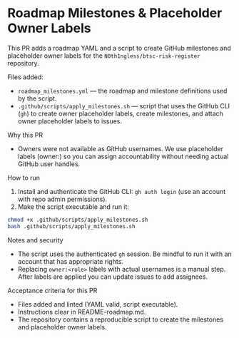 # Roadmap Milestones & Placeholder Owner Labels

This PR adds a roadmap YAML and a script to create GitHub milestones and placeholder owner labels for the `N0th1ngless/btsc-risk-register` repository.

Files added:
- `roadmap_milestones.yml` — the roadmap and milestone definitions used by the script.
- `.github/scripts/apply_milestones.sh` — script that uses the GitHub CLI (`gh`) to create owner placeholder labels, create milestones, and attach owner placeholder labels to issues.

Why this PR
- Owners were not available as GitHub usernames. We use placeholder labels (owner:<role>) so you can assign accountability without needing actual GitHub user handles.

How to run
1. Install and authenticate the GitHub CLI: `gh auth login` (use an account with repo admin permissions).
2. Make the script executable and run it:

```bash
chmod +x .github/scripts/apply_milestones.sh
bash .github/scripts/apply_milestones.sh
```

Notes and security
- The script uses the authenticated `gh` session. Be mindful to run it with an account that has appropriate rights.
- Replacing `owner:<role>` labels with actual usernames is a manual step. After labels are applied you can update issues to add assignees.

Acceptance criteria for this PR
- Files added and linted (YAML valid, script executable).
- Instructions clear in README-roadmap.md.
- The repository contains a reproducible script to create the milestones and placeholder owner labels.